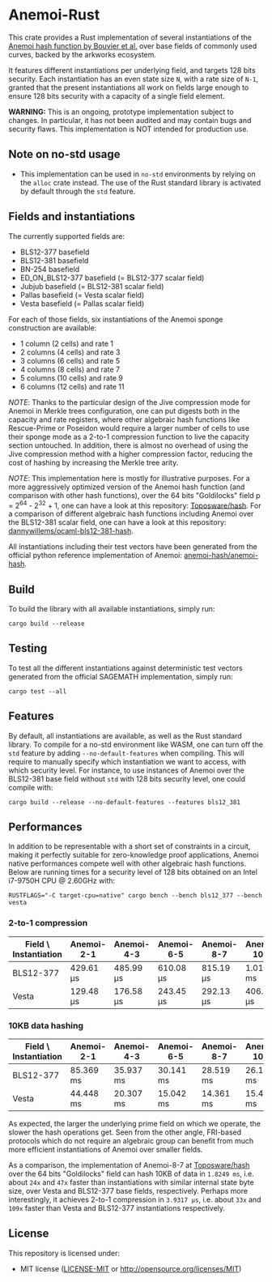 # Anemoi-Rust

This crate provides a Rust implementation of several instantiations of the [Anemoi hash function by Bouvier et al.](https://eprint.iacr.org/2022/840.pdf) over base fields of commonly used curves, backed by the arkworks ecosystem.

It features different instantiations per underlying field, and targets 128 bits security. Each instantiation has an even state size `N`, with a rate size of `N-1`, granted that the present instantiations all work on fields
large enough to ensure 128 bits security with a capacity of a single field element.

**WARNING:** This is an ongoing, prototype implementation subject to changes. In particular, it has not been audited and may contain bugs and security flaws. This implementation is NOT intended for production use.

## Note on no-std usage

* This implementation can be used in `no-std` environments by relying on the `alloc` crate instead. The use of the Rust standard library is activated by default through the `std` feature.

## Fields and instantiations

The currently supported fields are:

* BLS12-377 basefield
* BLS12-381 basefield
* BN-254 basefield
* ED_ON_BLS12-377 basefield (= BLS12-377 scalar field)
* Jubjub basefield (= BLS12-381 scalar field)
* Pallas basefield (= Vesta scalar field)
* Vesta basefield (= Pallas scalar field)

For each of those fields, six instantiations of the Anemoi sponge construction are available:

* 1 column (2 cells) and rate 1
* 2 columns (4 cells) and rate 3
* 3 columns (6 cells) and rate 5
* 4 columns (8 cells) and rate 7
* 5 columns (10 cells) and rate 9
* 6 columns (12 cells) and rate 11

*NOTE*: Thanks to the particular design of the Jive compression mode for Anemoi in Merkle trees configuration, one can put digests both in the capacity and rate registers, where other algebraic hash functions like Rescue-Prime or Poseidon would require a larger number of cells to use their sponge mode as a 2-to-1 compression function to live the capacity section untouched. In addition, there is almost no overhead of using the Jive compression method with a
higher compression factor, reducing the cost of hashing by increasing the Merkle tree arity.

*NOTE*: This implementation here is mostly for illustrative purposes. For a more aggressively optimized version of the Anemoi hash function (and comparison with other hash functions), over the 64 bits "Goldilocks" field
p = 2<sup>64</sup> - 2<sup>32</sup> + 1, one can have a look at this repository: [Toposware/hash](https://github.com/toposware/hash/tree/anemoi). For a comparison of different algebraic
hash functions including Anemoi over the BLS12-381 scalar field, one can have a look at this repository: [dannywillems/ocaml-bls12-381-hash](https://github.com/dannywillems/ocaml-bls12-381-hash).

All instantiations including their test vectors have been generated from the official python reference implementation of Anemoi: [anemoi-hash/anemoi-hash](https://github.com/anemoi-hash/anemoi-hash).

## Build

To build the library with all available instantiations, simply run:

```shell
cargo build --release
```

## Testing

To test all the different instantiations against deterministic test vectors generated from the official SAGEMATH implementation, simply run:

```shell
cargo test --all
```

## Features

By default, all instantiations are available, as well as the Rust standard library. To compile for a no-std environment like WASM, one can turn off the `std` feature
by adding `--no-default-features` when compiling. This will require to manually specify which instantiation we want to access, with which security level. For instance,
to use instances of Anemoi over the BLS12-381 base field without `std` with 128 bits security level, one could compile with:

```shell
cargo build --release --no-default-features --features bls12_381
```


## Performances

In addition to be representable with a short set of constraints in a circuit, making it perfectly suitable for zero-knowledge proof applications, Anemoi native performances compete well with other algebraic hash functions. Below are running times for a security level of 128 bits obtained on an Intel i7-9750H CPU @ 2.60GHz with:

```shell
RUSTFLAGS="-C target-cpu=native" cargo bench --bench bls12_377 --bench vesta
```


### 2-to-1 compression

| Field \ Instantiation | Anemoi-2-1 | Anemoi-4-3 | Anemoi-6-5 | Anemoi-8-7 | Anemoi-10-9 | Anemoi-12-11 |
| ----------- | ----------- | ----------- | -------------- | ------------ | ------------ | ------------ |
| BLS12-377 | 429.61 µs | 485.99 µs | 610.08 µs | 815.19 µs | 1.0179 ms | 1.2245 ms |
| Vesta | 129.48 µs | 176.58 µs | 243.45 µs | 292.13 µs | 406.56 µs | 440.80 µs |

### 10KB data hashing

| Field \ Instantiation | Anemoi-2-1 | Anemoi-4-3 | Anemoi-6-5 | Anemoi-8-7 | Anemoi-10-9 | Anemoi-12-11 |
| ----------- | ----------- | ----------- | -------------- | ---------- | ------------ | ------------ |
| BLS12-377 | 85.369 ms | 35.937 ms | 30.141 ms | 28.519 ms | 26.151 ms | 24.766 ms |
| Vesta | 44.448 ms | 20.307 ms | 15.042 ms | 14.361 ms | 15.414 ms | 13.987 ms |

As expected, the larger the underlying prime field on which we operate, the slower the hash operations get. Seen from the other angle,
FRI-based protocols which do not require an algebraic group can benefit from much more efficient instantiations of Anemoi over smaller fields.

As a comparison, the implementation of Anemoi-8-7 at [Toposware/hash](https://github.com/toposware/hash/tree/anemoi) over the 64 bits "Goldilocks"
field can hash 10KB of data in `1.8249 ms`, i.e. about `24x` and `47x` faster than instantiations with similar internal state byte size,
over Vesta and BLS12-377 base fields, respectively. Perhaps more interestingly, it achieves 2-to-1 compression in `3.9317 µs`, i.e. about
`33x` and `109x` faster than Vesta and BLS12-377 instantiations respectively.

## License

This repository is licensed under:

* MIT license ([LICENSE-MIT](LICENSE-MIT) or <http://opensource.org/licenses/MIT>)
